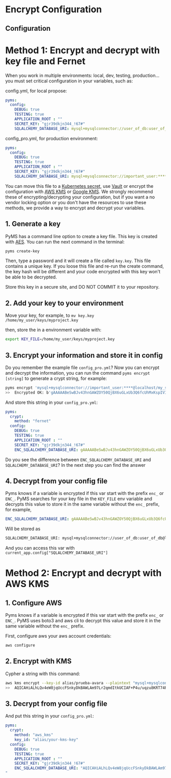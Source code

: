 # Encrypt Configuration

## Configuration

# Method 1: Encrypt and decrypt with key file and Fernet


When you work in multiple environments: local, dev, testing, production... you must set critical configuration in your
variables, such as:

config.yml, for local propose:
```yaml
pyms:
  config:
    DEBUG: true
    TESTING: true
    APPLICATION_ROOT : ""
    SECRET_KEY: "gjr39dkjn344_!67#"
    SQLALCHEMY_DATABASE_URI: mysql+mysqlconnector://user_of_db:user_of_db@localhost/my_schema
```

config_pro.yml, for production environment:
```yaml
pyms:
  config:
    DEBUG: true
    TESTING: true
    APPLICATION_ROOT : ""
    SECRET_KEY: "gjr39dkjn344_!67#"
    SQLALCHEMY_DATABASE_URI: mysql+mysqlconnector://important_user:****@localhost/my_schema
```

You can move this file to a [Kubernetes secret](https://kubernetes.io/docs/concepts/configuration/secret/), 
use [Vault](https://learn.hashicorp.com/vault) or encrypt the configuration with [AWS KMS](https://aws.amazon.com/en/kms/)
 or [Google KMS](https://cloud.google.com/kms). We strongly recommend these of encrypting/decrypting your configuration,
 but if you want a no vendor locking option or you don't have the resources to use these methods, we provide a way to encrypt
 and decrypt your variables.
 
## 1. Generate a key
PyMS has a command line option to create a key file. This key is created with [AES](https://en.wikipedia.org/wiki/Advanced_Encryption_Standard).
You can run the next command in the terminal:

```bash
pyms create-key
```

Then, type a password and it will create a file called `key.key`. This file contains a unique key. If you loose this file
and re-run the create command, the key hash will be different and your code encrypted with this key won't be able to be decrypted.

Store this key in a secure site, and DO NOT COMMIT it to your repository.


## 2. Add your key to your environment

Move your key, for example, to `mv key.key /home/my_user/keys/myproject.key`

then, store the in a environment variable with:

```bash
export KEY_FILE=/home/my_user/keys/myproject.key
```

## 3. Encrypt your information and store it in config

Do you remember the example file `config_pro.yml`? Now you can encrypt and decrypt the information, you can run the command
`pyms encrypt [string]` to generate a crypt string, for example:

```bash
pyms encrypt 'mysql+mysqlconnector://important_user:****@localhost/my_schema'
>>  Encrypted OK: b'gAAAAABeSwBJv43hnGAWZOY50QjBX6uGLxUb3Q6fcUhMxKspIVIco8qwwZvxRg930uRlsd47isroXzkdRRnb4-x2dsQMp0dln8Pm2ySHH7TryLbQYEFbSh8RQK7zor-hX6gB-JY3uQD3IMtiVKx9AF95D6U4ydT-OA=='
```

And store this string in your `config_pro.yml`:
```yaml
pyms:
  crypt:
    method: "fernet"
  config:
    DEBUG: true
    TESTING: true
    APPLICATION_ROOT : ""
    SECRET_KEY: "gjr39dkjn344_!67#"
    ENC_SQLALCHEMY_DATABASE_URI: gAAAAABeSwBJv43hnGAWZOY50QjBX6uGLxUb3Q6fcUhMxKspIVIco8qwwZvxRg930uRlsd47isroXzkdRRnb4-x2dsQMp0dln8Pm2ySHH7TryLbQYEFbSh8RQK7zor-hX6gB-JY3uQD3IMtiVKx9AF95D6U4ydT-OA==
```

Do you see the difference between `ENC_SQLALCHEMY_DATABASE_URI` and `SQLALCHEMY_DATABASE_URI`? In the next step you
can find the answer

## 4. Decrypt from your config file

Pyms knows if a variable is encrypted if this var start with the prefix `enc_` or `ENC_`. PyMS searches for your key file
in the `KEY_FILE` env variable and decrypts this value to store it in the same variable without the `enc_` prefix, 
for example, 

```yaml
ENC_SQLALCHEMY_DATABASE_URI: gAAAAABeSwBJv43hnGAWZOY50QjBX6uGLxUb3Q6fcUhMxKspIVIco8qwwZvxRg930uRlsd47isroXzkdRRnb4-x2dsQMp0dln8Pm2ySHH7TryLbQYEFbSh8RQK7zor-hX6gB-JY3uQD3IMtiVKx9AF95D6U4ydT-OA==
```

Will be stored as 

```bash
SQLALCHEMY_DATABASE_URI: mysql+mysqlconnector://user_of_db:user_of_db@localhost/my_schema
```

And you can access this var with `current_app.config["SQLALCHEMY_DATABASE_URI"]`

# Method 2: Encrypt and decrypt with AWS KMS

## 1. Configure AWS

Pyms knows if a variable is encrypted if this var start with the prefix `enc_` or `ENC_`. PyMS uses boto3 and
aws cli to decrypt this value and store it in the same variable without the `enc_` prefix.

First, configure aws your aws account credentials:

```bash
aws configure
```

## 2. Encrypt with KMS

Cypher a string with this command:

```bash
aws kms encrypt --key-id alias/prueba-avara --plaintext "mysql+mysqlconnector://important_user:****@localhost/my_schema" --query CiphertextBlob --output text
>>  AQICAHiALhLQv4eW8jqUccFSnkyDkBAWLAm97Lr2qmdItkUCIAF+P4u/uqzu8KRT74PsnQXhAAAAoDCBnQYJKoZIhvcNAQcGoIGPMIGMAgEAMIGGBgkqhkiG9w0BBwEwHgYJYIZIAWUDBAEuMBEEDPo+k3ZxoI9XVKtHgQIBEIBZmp7UUVjNWd6qKrLVK8oBNczY0CfLH6iAZE3UK5Ofs4+nZFi0PL3SEW8M15VgTpQoC/b0YxDPHjF0V6NHUJcWirSAqKkP5Sz5eSTk91FTuiwDpvYQ2q9aY6w=

```

## 3. Decrypt from your config file

And put this string in your `config_pro.yml`:
```yaml
pyms:
  crypt:
    method: "aws_kms"
    key_id: "alias/your-kms-key"
  config:
    DEBUG: true
    TESTING: true
    APPLICATION_ROOT : ""
    SECRET_KEY: "gjr39dkjn344_!67#"
    ENC_SQLALCHEMY_DATABASE_URI: "AQICAHiALhLQv4eW8jqUccFSnkyDkBAWLAm97Lr2qmdItkUCIAF+P4u/uqzu8KRT74PsnQXhAAAAoDCBnQYJKoZIhvcNAQcGoIGPMIGMAgEAMIGGBgkqhkiG9w0BBwEwHgYJYIZIAWUDBAEuMBEEDPo+k3ZxoI9XVKtHgQIBEIBZmp7UUVjNWd6qKrLVK8oBNczY0CfLH6iAZE3UK5Ofs4+nZFi0PL3SEW8M15VgTpQoC/b0YxDPHjF0V6NHUJcWirSAqKkP5Sz5eSTk91FTuiwDpvYQ2q9aY6w=
"
```
